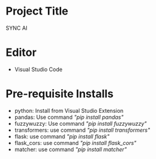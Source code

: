 # Project Title
SYNC AI

# Editor
- Visual Studio Code

# Pre-requisite Installs
- python: Install from Visual Studio Extension
- pandas: Use command _"pip install pandas"_
- fuzzywuzzy: Use command _"pip install fuzzywuzzy"_
- transformers: use command _"pip install transformers"_
- flask: use command _"pip install flask"_
- flask_cors: use command _"pip install flask_cors"_
- matcher: use command _"pip install matcher"_